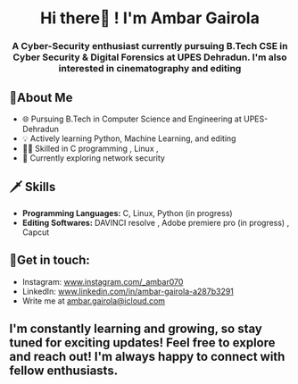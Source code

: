 ##

<h1 align="center">Hi there👋 ! I'm Ambar Gairola </h1>
<h3 align="center">A Cyber-Security enthusiast currently pursuing B.Tech CSE in Cyber Security & Digital Forensics at UPES Dehradun. I'm also interested in cinematography and editing
</h3>

## 🎨About Me

- 🌐 Pursuing B.Tech in Computer Science and Engineering at UPES-Dehradun
- 💡 Actively learning Python, Machine Learning, and editing 
- 🧑‍💻 Skilled in C programming , Linux , 
- 📘 Currently exploring network security 

## 🗡️ Skills

- **Programming Languages:** C, Linux, Python (in progress) 
- **Editing Softwares:** DAVINCI resolve , Adobe premiere pro (in progress) , Capcut 

## 🤳Get in touch:

- Instagram: www.instagram.com/_ambar070
- LinkedIn: www.linkedin.com/in/ambar-gairola-a287b3291
- Write me at ambar.gairola@icloud.com 


## I'm constantly learning and growing, so stay tuned for exciting updates! Feel free to explore and reach out! I'm always happy to connect with fellow enthusiasts.

<!--
**Ambar-07/Ambar-07** is a ✨ _special_ ✨ repository because its `README.md` (this file) appears on your GitHub profile.

Here are some ideas to get you started:

- 🔭 I’m currently working on ...
- 🌱 I’m currently learning ...
- 👯 I’m looking to collaborate on ...
- 🤔 I’m looking for help with ...
- 💬 Ask me about ...
- 📫 How to reach me: ...
- 😄 Pronouns: ...
- ⚡ Fun fact: ...
-->
